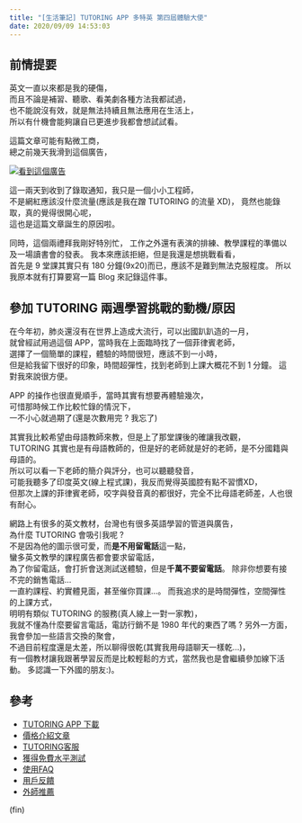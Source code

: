 ```yaml
---
title: "[生活筆記] TUTORING APP 多特英 第四屆體驗大使"
date: 2020/09/09 14:53:03
---
```


## 前情提要

英文一直以來都是我的硬傷，  
而且不論是補習、聽歌、看美劇各種方法我都試過，  
也不能說沒有效，就是無法持續且無法應用在生活上，  
所以有什機會能夠讓自已更進步我都會想試試看。

這篇文章可能有點微工商，  
總之前幾天我滑到這個廣告，  

[![看到這個廣告](https://i.imgur.com/KaAdrTh.png)](https://www.facebook.com/TutoringApp/posts/645426629424215?__cft__[0]=AZWZ8RmP2GoiGK3qd63VguoGdXajn0Xsaj8ZPBzO7H_XUKKw2gpBqpPWDip9Ei_XQA2Ac4AOOmvnp6_XzdYSKZDA_PmSFiQdUzq2UKUbZylDsFQhrCya_gsvDFOWG5dyRZoemH7m0pzswr08rfBYX2dTbfLiWBSpjR4pX-TIPCUj7g&__tn__=%2CO%2CP-R)

這一兩天到收到了錄取通知，我只是一個小小工程師，  
不是網紅應該沒什麼流量(應該是我在蹭 TUTORING 的流量 XD)，
竟然也能錄取，真的覺得很開心呢，  
這也是這篇文章誕生的原因啦。

同時，這個兩禮拜我剛好特別忙，
工作之外還有表演的排練、教學課程的準備以及一場讀書會的發表。
我本來應該拒絕，但是我還是想挑戰看看，  
首先是 9 堂課其實只有 180 分鐘(9x20)而已，應該不是難到無法克服程度。
所以我原本就有打算要寫一篇 Blog 來記錄這件事。

## 參加 TUTORING 兩週學習挑戰的動機/原因

在今年初，肺炎還沒有在世界上造成大流行，可以出國趴趴造的一月，  
就曾經試用過這個 APP，當時我在上面臨時找了一個菲律賓老師，  
選擇了一個簡單的課程，體驗的時間很短，應該不到一小時，  
但是給我留下很好的印象，時間超彈性，找到老師到上課大概花不到 1 分鐘。
這對我來說很方便。

APP 的操作也很直覺順手，當時其實有想要再體驗幾次，  
可惜那時候工作比較忙錄的情況下，  
一不小心就過期了(還是次數用完 ? 我忘了)  

其實我比較希望由母語教師來教，但是上了那堂課後的確讓我改觀，  
TUTORING 其實也是有母語教師的，但是好的老師就是好的老師，是不分國籍與母語的。  
所以可以看一下老師的簡介與評分，也可以聽聽發音，  
可能我聽多了印度英文(線上程式課)，我反而覺得英國腔有點不習慣XD，  
但那次上課的菲律賓老師，咬字與發音真的都很好，完全不比母語老師差，人也很有耐心。  

網路上有很多的英文教材，台灣也有很多英語學習的管道與廣告，  
為什麼 TUTORING 會吸引我呢 ?  
不是因為他的圖示很可愛，而**是不用留電話**這一點，  
蠻多英文教學的課程廣告都會要求留電話，  
為了你留電話，會打折會送測試送體驗，但是**千萬不要留電話**。
除非你想要有接不完的銷售電話…  
一直約課程、約實體見面，甚至催你買課...。
而我追求的是時間彈性，空間彈性的上課方式，  
明明有類似 TUTORING 的服務(真人線上一對一家教)，  
我就不懂為什麼要留言電話，電訪行銷不是 1980 年代的東西了嗎 ?
另外一方面，我會參加一些語言交換的聚會，  
不過目前程度還是太差，所以聊得很乾(其實我用母語聊天一樣乾...)，  
有一個教材讓我跟著學習反而是比較輕鬆的方式，當然我也是會繼續參加線下活動。
多認識一下外國的朋友:)。

## 參考

- [TUTORING APP 下載](https://bit.ly/3dJk4Sr)
- [價格介紹文章](https://tutoring.pixnet.net/blog/post/3797354)
- [TUTORING客服](https://tutoring.pixnet.net/blog/post/12459416)
- [獲得免費水平測試](https://tutoring.pixnet.net/blog/post/7117913-app%e4%bd%bf%e7%94%a8%e4%bb%8b%e7%b4%b9%ef%bd%9c%e5%a6%82%e4%bd%95%e7%8d%b2%e5%be%97%e5%85%8d%e8%b2%bb%e6%b0%b4%e5%b9%b3%e6%b8%ac%e8%a9%a6%e5%88%b8%ef%bc%9f%ef%bd%9ctut)
- [使用FAQ](https://tutoring.pixnet.net/blog/category/270020)
- [用戶反饋](https://tutoring.pixnet.net/blog/category/219587)
- [外師推薦](https://tutoring.pixnet.net/blog/category/214517)

(fin)
